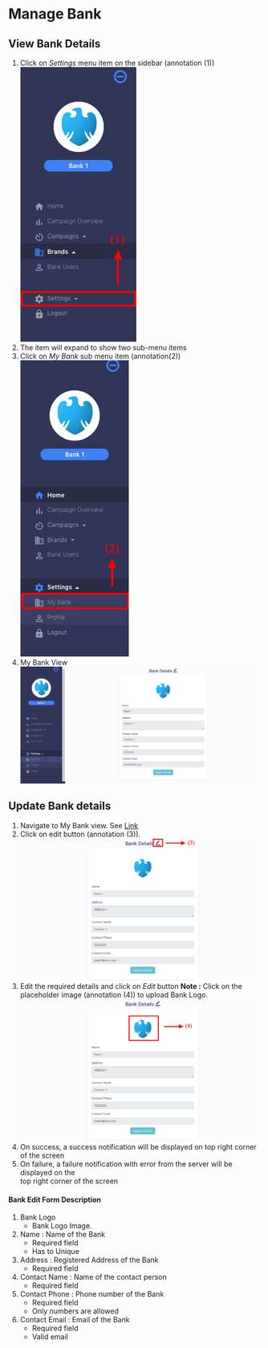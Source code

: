 # Manage Bank

## View Bank Details

1. Click on _Settings_ menu item on the sidebar (annotation (1))  
![My Bank Main Menu](/images/bank/mybank/viewall1.png)
2. The item will expand to show two sub-menu items
3. Click on _My Bank_ sub menu item (annotation(2))  
![My Bank Main Menu](/images/bank/mybank/viewall2.png)
4. My Bank View
![My Bank Main Menu](/images/bank/mybank/mybank1.png)


## Update Bank details

1. Navigate to My Bank view. See [Link](#view-bank-details)
2. Click on edit button (annotation (3)).
![My Bank Main Menu](/images/bank/mybank/updateview1.png)
3. Edit the required details and click on _Edit_ button
**Note :** Click on the placeholder image (annotation (4)) to upload Bank Logo.
![My Bank Main Menu](/images/bank/mybank/updateview2.png)
4. On success, a success notification will be displayed on top right corner of the screen
5. On failure, a failure notification with error from the server will be displayed on the  
top right corner of the screen

#### Bank Edit Form Description

1. Bank Logo
	- Bank Logo Image.
2. Name : Name of the Bank
	- Required field
	- Has to Unique
3. Address : Registered Address of the Bank
	- Required field
4. Contact Name : Name of the contact person
	- Required field
5. Contact Phone : Phone number of the Bank
	- Required field
	- Only numbers are allowed
6. Contact Email : Email of the Bank
	- Required field
	- Valid email


